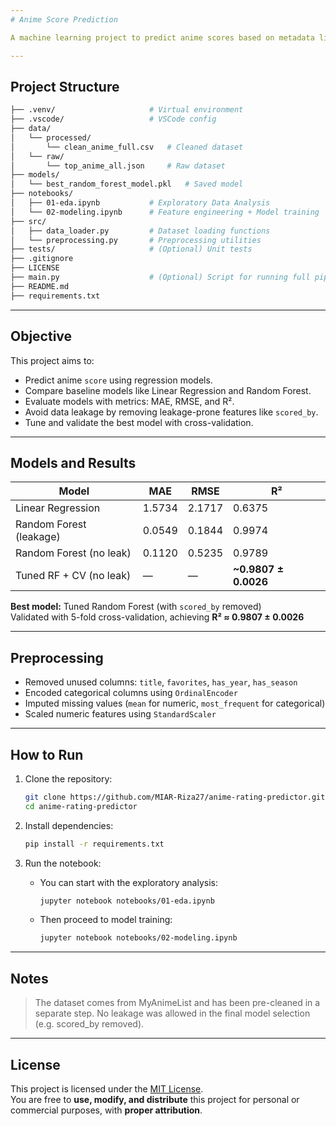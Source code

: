 ```yaml
---
# Anime Score Prediction

A machine learning project to predict anime scores based on metadata like type, source, status, rating, season, genres, and more.

---
```

## Project Structure
```bash
├── .venv/                     # Virtual environment
├── .vscode/                   # VSCode config
├── data/
│   └── processed/
│       └── clean_anime_full.csv   # Cleaned dataset
│   └── raw/
│       └── top_anime_all.json     # Raw dataset
├── models/
│   └── best_random_forest_model.pkl   # Saved model
├── notebooks/
│   ├── 01-eda.ipynb           # Exploratory Data Analysis
│   └── 02-modeling.ipynb      # Feature engineering + Model training
├── src/
│   ├── data_loader.py         # Dataset loading functions
│   └── preprocessing.py       # Preprocessing utilities
├── tests/                     # (Optional) Unit tests
├── .gitignore
├── LICENSE
├── main.py                    # (Optional) Script for running full pipeline
├── README.md
├── requirements.txt
```

---
## Objective

This project aims to:

- Predict anime `score` using regression models.
- Compare baseline models like Linear Regression and Random Forest.
- Evaluate models with metrics: MAE, RMSE, and R².
- Avoid data leakage by removing leakage-prone features like `scored_by`.
- Tune and validate the best model with cross-validation.

---

## Models and Results

| Model                     | MAE    | RMSE   | R²     |
|--------------------------|--------|--------|--------|
| Linear Regression        | 1.5734 | 2.1717 | 0.6375 |
| Random Forest (leakage)  | 0.0549 | 0.1844 | 0.9974 |
| Random Forest (no leak)  | 0.1120 | 0.5235 | 0.9789 |
| Tuned RF + CV (no leak)  |   —    |   —    | **~0.9807 ± 0.0026** |

**Best model:** Tuned Random Forest (with `scored_by` removed)  
Validated with 5-fold cross-validation, achieving **R² ≈ 0.9807 ± 0.0026**

---
## Preprocessing

- Removed unused columns: `title`, `favorites`, `has_year`, `has_season`
- Encoded categorical columns using `OrdinalEncoder`
- Imputed missing values (`mean` for numeric, `most_frequent` for categorical)
- Scaled numeric features using `StandardScaler`

---
## How to Run

1. Clone the repository:
    ```bash
    git clone https://github.com/MIAR-Riza27/anime-rating-predictor.git
    cd anime-rating-predictor
    ```

2. Install dependencies:
    ```bash
    pip install -r requirements.txt
    ```

3. Run the notebook:
    - You can start with the exploratory analysis:
        ```bash
        jupyter notebook notebooks/01-eda.ipynb
        ```

    - Then proceed to model training:
        ```bash
        jupyter notebook notebooks/02-modeling.ipynb
        ```

---
## Notes

> The dataset comes from MyAnimeList and has been pre-cleaned in a separate step.
> No leakage was allowed in the final model selection (e.g. scored_by removed).

---
## License

This project is licensed under the [MIT License](https://opensource.org/licenses/MIT).  
You are free to **use, modify, and distribute** this project for personal or commercial purposes, with **proper attribution**.
